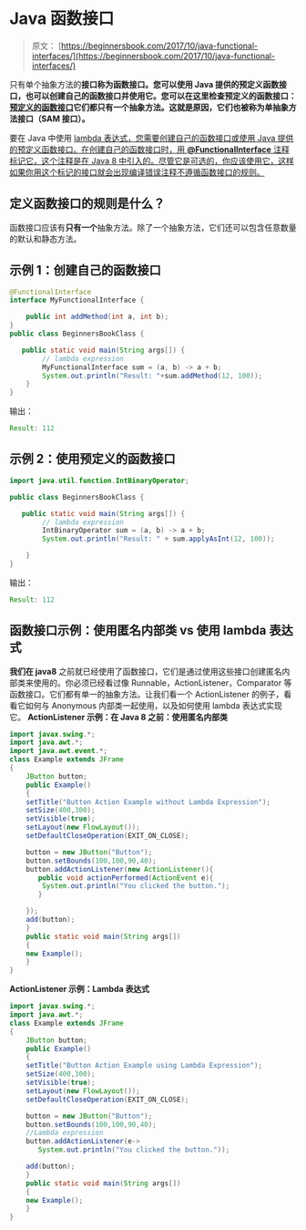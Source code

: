 # Java 函数接口

> 原文： [https://beginnersbook.com/2017/10/java-functional-interfaces/](https://beginnersbook.com/2017/10/java-functional-interfaces/)

只有单个抽象方法的**接口称为函数接口。您可以使用 Java 提供的预定义函数接口，也可以创建自己的函数接口并使用它。您可以在这里检查预定义的函数接口：[预定义的函数接口](https://docs.oracle.com/javase/8/docs/api/java/util/function/package-summary.html)它们都只有一个抽象方法。这就是原因，它们也被称为单抽象方法接口（SAM 接口）。**

要在 Java 中使用 [lambda 表达式，您需要创建自己的函数接口或使用 Java 提供的预定义函数接口。在创建自己的函数接口时，用 **@FunctionalInterface** 注释标记它，这个注释是在 Java 8 中引入的。尽管它是可选的，你应该使用它，这样如果你用这个标记的接口就会出现编译错误注释不遵循函数接口的规则。](https://beginnersbook.com/2017/10/java-lambda-expressions-tutorial-with-examples/)

## 定义函数接口的规则是什么？

函数接口应该有**只有一个**抽象方法。除了一个抽象方法，它们还可以包含任意数量的默认和静态方法。

## 示例 1：创建自己的函数接口

```java
@FunctionalInterface
interface MyFunctionalInterface {

    public int addMethod(int a, int b);
}
public class BeginnersBookClass {

   public static void main(String args[]) {
        // lambda expression
    	MyFunctionalInterface sum = (a, b) -> a + b;
        System.out.println("Result: "+sum.addMethod(12, 100));
    }
}
```

输出：

```java
Result: 112

```

## 示例 2：使用预定义的函数接口

```java
import java.util.function.IntBinaryOperator;

public class BeginnersBookClass {

   public static void main(String args[]) {
        // lambda expression
        IntBinaryOperator sum = (a, b) -> a + b;
        System.out.println("Result: " + sum.applyAsInt(12, 100));

    }
}
```

输出：

```java
Result: 112

```

## 函数接口示例：使用匿名内部类 vs 使用 lambda 表达式

**我们在 java8** 之前就已经使用了函数接口，它们是通过使用这些接口创建匿名内部类来使用的。你必须已经看过像 Runnable，ActionListener，Comparator 等函数接口。它们都有单一的抽象方法。让我们看一个 ActionListener 的例子，看看它如何与 Anonymous 内部类一起使用，以及如何使用 lambda 表达式实现它。
**ActionListener 示例：在 Java 8 之前：使用匿名内部类**

```java
import javax.swing.*;
import java.awt.*;
import java.awt.event.*;
class Example extends JFrame
{
    JButton button;
    public Example()
    {
	setTitle("Button Action Example without Lambda Expression");
	setSize(400,300);
	setVisible(true);
	setLayout(new FlowLayout());
	setDefaultCloseOperation(EXIT_ON_CLOSE);

	button = new JButton("Button");
	button.setBounds(100,100,90,40);
	button.addActionListener(new ActionListener(){  
	   public void actionPerformed(ActionEvent e){  
		System.out.println("You clicked the button."); 
	   }  

	});
	add(button);
    }
    public static void main(String args[])
    {
	new Example();
    }   
}

```

**ActionListener 示例：Lambda 表达式**

```java
import javax.swing.*;
import java.awt.*;
class Example extends JFrame
{
    JButton button;
    public Example()
    {
	setTitle("Button Action Example using Lambda Expression");
	setSize(400,300);
	setVisible(true);
	setLayout(new FlowLayout());
	setDefaultCloseOperation(EXIT_ON_CLOSE);

	button = new JButton("Button");
	button.setBounds(100,100,90,40);
	//Lambda expression
	button.addActionListener(e-> 
	   System.out.println("You clicked the button.")); 

	add(button);
    }
    public static void main(String args[])
    {
	new Example();
    }   
}

```